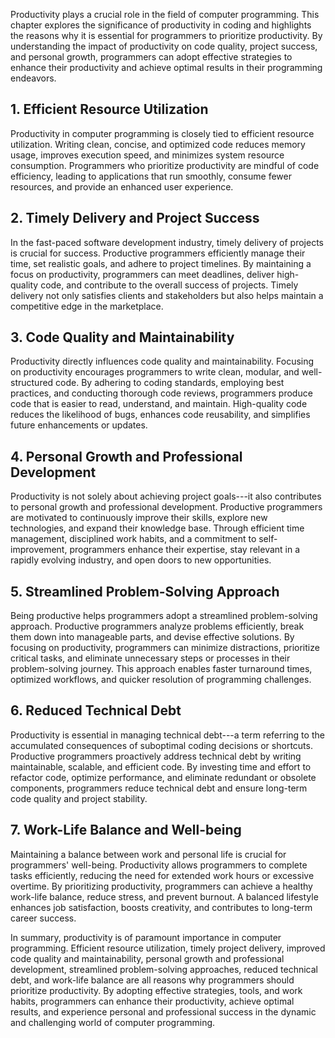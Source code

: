 
Productivity plays a crucial role in the field of computer programming. This chapter explores the significance of productivity in coding and highlights the reasons why it is essential for programmers to prioritize productivity. By understanding the impact of productivity on code quality, project success, and personal growth, programmers can adopt effective strategies to enhance their productivity and achieve optimal results in their programming endeavors.

1\. **Efficient Resource Utilization**
-------------------------------------

Productivity in computer programming is closely tied to efficient resource utilization. Writing clean, concise, and optimized code reduces memory usage, improves execution speed, and minimizes system resource consumption. Programmers who prioritize productivity are mindful of code efficiency, leading to applications that run smoothly, consume fewer resources, and provide an enhanced user experience.

2\. **Timely Delivery and Project Success**
------------------------------------------

In the fast-paced software development industry, timely delivery of projects is crucial for success. Productive programmers efficiently manage their time, set realistic goals, and adhere to project timelines. By maintaining a focus on productivity, programmers can meet deadlines, deliver high-quality code, and contribute to the overall success of projects. Timely delivery not only satisfies clients and stakeholders but also helps maintain a competitive edge in the marketplace.

3\. **Code Quality and Maintainability**
---------------------------------------

Productivity directly influences code quality and maintainability. Focusing on productivity encourages programmers to write clean, modular, and well-structured code. By adhering to coding standards, employing best practices, and conducting thorough code reviews, programmers produce code that is easier to read, understand, and maintain. High-quality code reduces the likelihood of bugs, enhances code reusability, and simplifies future enhancements or updates.

4\. **Personal Growth and Professional Development**
---------------------------------------------------

Productivity is not solely about achieving project goals---it also contributes to personal growth and professional development. Productive programmers are motivated to continuously improve their skills, explore new technologies, and expand their knowledge base. Through efficient time management, disciplined work habits, and a commitment to self-improvement, programmers enhance their expertise, stay relevant in a rapidly evolving industry, and open doors to new opportunities.

5\. **Streamlined Problem-Solving Approach**
-------------------------------------------

Being productive helps programmers adopt a streamlined problem-solving approach. Productive programmers analyze problems efficiently, break them down into manageable parts, and devise effective solutions. By focusing on productivity, programmers can minimize distractions, prioritize critical tasks, and eliminate unnecessary steps or processes in their problem-solving journey. This approach enables faster turnaround times, optimized workflows, and quicker resolution of programming challenges.

6\. **Reduced Technical Debt**
-----------------------------

Productivity is essential in managing technical debt---a term referring to the accumulated consequences of suboptimal coding decisions or shortcuts. Productive programmers proactively address technical debt by writing maintainable, scalable, and efficient code. By investing time and effort to refactor code, optimize performance, and eliminate redundant or obsolete components, programmers reduce technical debt and ensure long-term code quality and project stability.

7\. **Work-Life Balance and Well-being**
---------------------------------------

Maintaining a balance between work and personal life is crucial for programmers' well-being. Productivity allows programmers to complete tasks efficiently, reducing the need for extended work hours or excessive overtime. By prioritizing productivity, programmers can achieve a healthy work-life balance, reduce stress, and prevent burnout. A balanced lifestyle enhances job satisfaction, boosts creativity, and contributes to long-term career success.

In summary, productivity is of paramount importance in computer programming. Efficient resource utilization, timely project delivery, improved code quality and maintainability, personal growth and professional development, streamlined problem-solving approaches, reduced technical debt, and work-life balance are all reasons why programmers should prioritize productivity. By adopting effective strategies, tools, and work habits, programmers can enhance their productivity, achieve optimal results, and experience personal and professional success in the dynamic and challenging world of computer programming.
